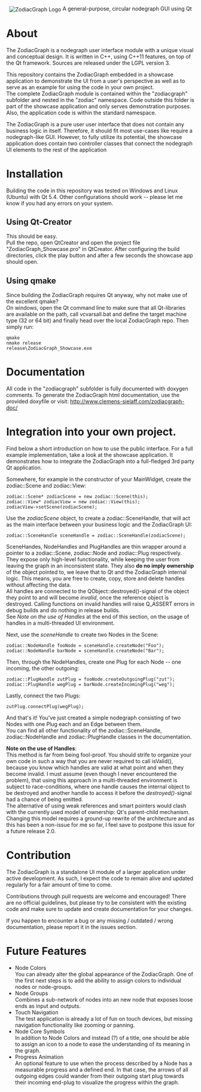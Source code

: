 <p align="center">
  <img align="center" src="https://github.com/clemenssielaff/ZodiacGraph/raw/master/doc/res/zodiac_text.png" alt="ZodiacGraph Logo">
  A general-purpose, circular nodegraph GUI using Qt
</p>

# About
The ZodiacGraph is a nodegraph user interface module with a unique visual and conceptual design.
It is written in C++, using C++11 features, on top of the Qt framework.
Sources are released under the LGPL version 3.

This repository contains the ZodiacGraph embedded in a showcase application to demonstrate the UI from a user's 
perspective as well as to serve as an example for using the code in your own project.<br>
The complete ZodiacGraph module is contained within the "zodiacgraph" subfolder and nested in the "zodiac" namespace.
Code outside this folder is part of the showcase application and only serves demonstration purposes.
Also, the application code is within the standard namespace.

The ZodiacGraph is a pure user user interface that does not contain any business logic in itself.
Therefore, it should fit most use-cases like require a nodegraph-like GUI.
However, to fully utilize its potential, the showcase application does contain two controller classes that connect the
nodegraph UI elements to the rest of the application

# Installation
Building the code in this repository was tested on Windows and Linux (Ubuntu) with Qt 5.4.
Other configurations should work -- please let me know if you had any errors on your system.

## Using Qt-Creator
This should be easy.<br>
Pull the repo, open QtCreator and open the project file "ZodiacGraph_Showcase.pro" in QtCreator.
After configuring the build directories, click the play button and after a few seconds the showcase app should open.

## Using qmake
Since building the ZodiacGraph requires Qt anyway, why not make use of the excellent qmake?<br>
On windows, open the Qt command line to make sure that all Qt-libraries are available on the path, call
vcvarsall.bat and define the target machine type (32 or 64 bit) and finally head over the local ZodiacGraph repo.
Then simply run:
~~~~
qmake
nmake release
release\ZodiacGraph_Showcase.exe
~~~~

# Documentation
All code in the "zodiacgraph" subfolder is fully documented with doxygen comments.
To generate the ZodiacGraph html documentation, use the provided doxyfile or visit: 
http://www.clemens-sielaff.com/zodiacgraph-doc/

# Integration into your own project.
Find below a short introduction on how to use the public interface.
For a full example implementation, take a look at the showcase application.
It demonstrates how to integrate the ZodiacGraph into a full-fledged 3rd party Qt application.

Somewhere, for example in the constructor of your MainWidget, create the zodiac::Scene and zodiac::View:
~~~~
zodiac::Scene* zodiacScene = new zodiac::Scene(this);
zodiac::View* zodiacView = new zodiac::View(this);
zodiacView->setScene(zodiacScene);
~~~~

Use the <i>zodiacScene</i> object, to create a zodiac::SceneHandle, that will act as the main interface between your 
business logic and the ZodiacGraph UI:
~~~~
zodiac::SceneHandle sceneHandle = zodiac::SceneHandle(zodiacScene);
~~~~

SceneHandes, NodeHandles and PlugHandles are thin wrapper around a pointer to a zodiac::Scene, zodiac::Node and zodiac::Plug respectively.
They expose only high-level functionality, while keeping the user from leaving the graph in an inconsistent state.
They also <b>do no imply ownership</b> of the object pointed to, we leave that to Qt and the ZodiacGraph internal 
logic.
This means, you are free to create, copy, store and delete handles without affecting the data.<br>
All handles are connected to the QObject::destroyed()-signal of the object they point to and will become
<i>invalid</i>, once the reference object is destroyed.
Calling functions on invalid handles will raise Q_ASSERT errors in debug builds and do nothing in release builds.<br>
See <i>Note on the use of Handles</i> at the end of this section, on the usage of handles in a multi-threaded UI 
environment.

Next, use the <i>sceneHandle</i> to create two Nodes in the Scene:
~~~~
zodiac::NodeHandle fooNode = sceneHandle.createNode("Foo");
zodiac::NodeHandle barNode = sceneHandle.createNode("Bar");
~~~~

Then, through the NodeHandles, create one Plug for each Node -- one incoming, the other outgoing:
~~~~
zodiac::PlugHandle zutPlug = fooNode.createOutgoingPlug("zut");
zodiac::PlugHandle wegPlug = barNode.createIncomingPlug("weg");
~~~~

Lastly, connect the two Plugs:
~~~~
zutPlug.connectPlug(wegPlug);
~~~~

And that's it!
You've just created a simple nodegraph consisting of two Nodes with one Plug each and an Edge between them.<br>
You can find all other functionality of the zodiac::SceneHandle, zodiac::NodeHandle and zodiac::PlugHandle classes in 
the documentation.

<b>Note on the use of Handles</b>:<br>
This method is far from being fool-proof.
You should strife to organize your own code in such a way that you are never required to call isValid(),
because you know which handles are valid at what point and when they become invalid.
I must assume (even though I never encountered the problem), that using this approach in a multi-threaded environment
is subject to race-conditions, where one handle causes the internal object to be destroyed and another handle to access
it before the <i>destroyed()</i>-signal had a chance of being emitted.<br>
The alternative of using weak references and smart pointers would clash with the currently used model of ownership: 
Qt's parent-child mechanism.
Changing this model requires a ground-up rewrite of the architecture and as this has been a non-issue for me so far,
I feel save to postpone this issue for a future release 2.0.

# Contribution
The ZodiacGraph is a standalone UI module of a larger application under active development.
As such, I expect the code to remain alive and updated regularly for a fair amount of time to come.

Contributions through pull requests are welcome and encouraged!
There are no official guidelines, but please try to be consistent with the existing code and make sure to update 
and create documentation for your changes.

If you happen to encounter a bug or any missing / outdated / wrong documentation, please report it in the issues
section.

# Future Features
- Node Colors<br>
You can already alter the global appearance of the ZodiacGraph.
One of the first next steps is to add the ability to assign colors to individual nodes or node-groups.
- Node Groups<br>
Combines a sub-network of nodes into an new node that exposes loose ends as input and outputs.
- Touch Navigation<br>
The test application is already a lot of fun on touch devices, but missing navigation functionality like zooming or 
panning.
- Node Core Symbols<br>
In addition to Node Colors and instead (?) of a title, one should be able to assign an icon to a node to ease the 
understanding of its meaning in the graph.
- Progress Animation<br>
An optional feature to use when the process described by a Node has a measurable progress and a defined end.
In that case, the arrows of all outgoing edges could wander from their outgoing start plug towards their incoming 
end-plug to visualize the progress within the graph.
